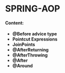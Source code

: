 # SPRING-AOP

#### Content:
 
* **@Before advice type**
* **Pointcut Expressions**
* **JoinPoints**
* **@AfterReturning**
* **@AfterThrowing**
* **@After**
* **@Around**
